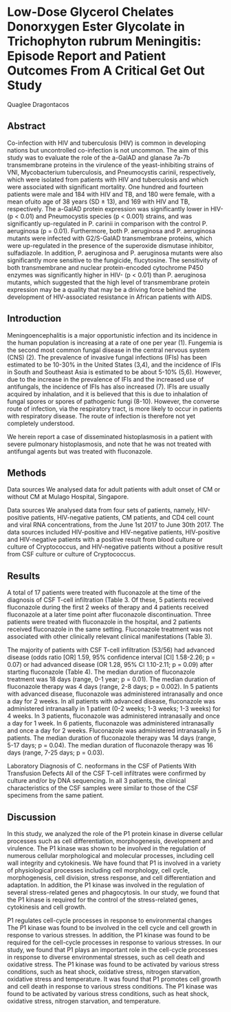 # Low-Dose Glycerol Chelates Donorxygen Ester Glycolate in Trichophyton rubrum Meningitis: Episode Report and Patient Outcomes From A Critical Get Out Study
Quaglee Dragontacos


## Abstract
Co-infection with HIV and tuberculosis (HIV) is common in developing nations but uncontrolled co-infection is not uncommon. The aim of this study was to evaluate the role of the a-GalAD and glanase 7a-7b transmembrane proteins in the virulence of the yeast-inhibiting strains of VNI, Mycobacterium tuberculosis, and Pneumocystis carinii, respectively, which were isolated from patients with HIV and tuberculosis and which were associated with significant mortality. One hundred and fourteen patients were male and 184 with HIV and TB, and 180 were female, with a mean ofuito age of 38 years (SD ± 13), and 169 with HIV and TB, respectively. The a-GalAD protein expression was significantly lower in HIV- (p < 0.01) and Pneumocystis species (p < 0.001) strains, and was significantly up-regulated in P. carinii in comparison with the control P. aeruginosa (p = 0.01). Furthermore, both P. aeruginosa and P. aeruginosa mutants were infected with G2/S-GalAD transmembrane proteins, which were up-regulated in the presence of the superoxide dismutase inhibitor, sulfadiazole. In addition, P. aeruginosa and P. aeruginosa mutants were also significantly more sensitive to the fungicide, flucytosine. The sensitivity of both transmembrane and nuclear protein-encoded cytochrome P450 enzymes was significantly higher in HIV- (p < 0.01) than P. aeruginosa mutants, which suggested that the high level of transmembrane protein expression may be a quality that may be a driving force behind the development of HIV-associated resistance in African patients with AIDS.


## Introduction
Meningoencephalitis is a major opportunistic infection and its incidence in the human population is increasing at a rate of one per year (1). Fungemia is the second most common fungal disease in the central nervous system (CNS) (2). The prevalence of invasive fungal infections (IFIs) has been estimated to be 10-30% in the United States (3,4), and the incidence of IFIs in South and Southeast Asia is estimated to be about 5-10% (5,6). However, due to the increase in the prevalence of IFIs and the increased use of antifungals, the incidence of IFIs has also increased (7). IFIs are usually acquired by inhalation, and it is believed that this is due to inhalation of fungal spores or spores of pathogenic fungi (8-10). However, the converse route of infection, via the respiratory tract, is more likely to occur in patients with respiratory disease. The route of infection is therefore not yet completely understood.

We herein report a case of disseminated histoplasmosis in a patient with severe pulmonary histoplasmosis, and note that he was not treated with antifungal agents but was treated with fluconazole.


## Methods
Data sources
We analysed data for adult patients with adult onset of CM or without CM at Mulago Hospital, Singapore.

Data sources
We analysed data from four sets of patients, namely, HIV-positive patients, HIV-negative patients, CM patients, and CD4 cell count and viral RNA concentrations, from the June 1st 2017 to June 30th 2017. The data sources included HIV-positive and HIV-negative patients, HIV-positive and HIV-negative patients with a positive result from blood culture or culture of Cryptococcus, and HIV-negative patients without a positive result from CSF culture or culture of Cryptococcus.


## Results

A total of 17 patients were treated with fluconazole at the time of the diagnosis of CSF T-cell infiltration (Table 3. Of these, 5 patients received fluconazole during the first 2 weeks of therapy and 4 patients received fluconazole at a later time point after fluconazole discontinuation. Three patients were treated with fluconazole in the hospital, and 2 patients received fluconazole in the same setting. Fluconazole treatment was not associated with other clinically relevant clinical manifestations (Table 3).

The majority of patients with CSF T-cell infiltration (53/56) had advanced disease (odds ratio [OR] 1.59, 95% confidence interval [CI] 1.58-2.26; p = 0.07) or had advanced disease (OR 1.28, 95% CI 1.10-2.11; p = 0.09) after starting fluconazole (Table 4). The median duration of fluconazole treatment was 18 days (range, 0-1 year; p = 0.01). The median duration of fluconazole therapy was 4 days (range, 2-8 days; p = 0.002). In 5 patients with advanced disease, fluconazole was administered intranasally and once a day for 2 weeks. In all patients with advanced disease, fluconazole was administered intranasally in 1 patient (0-2 weeks; 1-3 weeks; 1-3 weeks) for 4 weeks. In 3 patients, fluconazole was administered intranasally and once a day for 1 week. In 6 patients, fluconazole was administered intranasally and once a day for 2 weeks. Fluconazole was administered intranasally in 5 patients. The median duration of fluconazole therapy was 14 days (range, 5-17 days; p = 0.04). The median duration of fluconazole therapy was 16 days (range, 7-25 days; p = 0.03).

Laboratory Diagnosis of C. neoformans in the CSF of Patients With Transfusion Defects
All of the CSF T-cell infiltrates were confirmed by culture and/or by DNA sequencing. In all 3 patients, the clinical characteristics of the CSF samples were similar to those of the CSF specimens from the same patient.


## Discussion
In this study, we analyzed the role of the P1 protein kinase in diverse cellular processes such as cell differentiation, morphogenesis, development and virulence. The P1 kinase was shown to be involved in the regulation of numerous cellular morphological and molecular processes, including cell wall integrity and cytokinesis. We have found that P1 is involved in a variety of physiological processes including cell morphology, cell cycle, morphogenesis, cell division, stress response, and cell differentiation and adaptation. In addition, the P1 kinase was involved in the regulation of several stress-related genes and phagocytosis. In our study, we found that the P1 kinase is required for the control of the stress-related genes, cytokinesis and cell growth.

P1 regulates cell-cycle processes in response to environmental changes
The P1 kinase was found to be involved in the cell cycle and cell growth in response to various stresses. In addition, the P1 kinase was found to be required for the cell-cycle processes in response to various stresses. In our study, we found that P1 plays an important role in the cell-cycle processes in response to diverse environmental stresses, such as cell death and oxidative stress. The P1 kinase was found to be activated by various stress conditions, such as heat shock, oxidative stress, nitrogen starvation, oxidative stress and temperature. It was found that P1 promotes cell growth and cell death in response to various stress conditions. The P1 kinase was found to be activated by various stress conditions, such as heat shock, oxidative stress, nitrogen starvation, and temperature.
